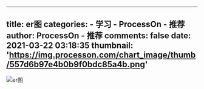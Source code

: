 
---
title: er图
categories: 
    - 学习
    - ProcessOn - 推荐
author: ProcessOn - 推荐
comments: false
date: 2021-03-22 03:18:35
thumbnail: 'https://img.processon.com/chart_image/thumb/557d6b97e4b0b9f0bdc85a4b.png'
---

<div>   
<img class="thumb" alt="er图" src="https://img.processon.com/chart_image/thumb/557d6b97e4b0b9f0bdc85a4b.png" referrerpolicy="no-referrer">
<p></p>  
</div>
            
